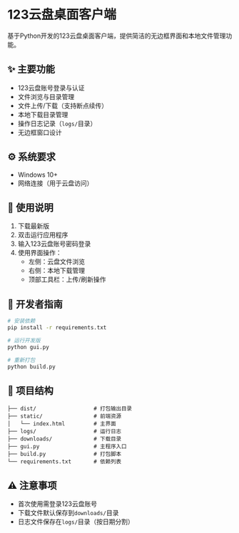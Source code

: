 # 123云盘桌面客户端

基于Python开发的123云盘桌面客户端，提供简洁的无边框界面和本地文件管理功能。

## ✨ 主要功能
- 123云盘账号登录与认证
- 文件浏览与目录管理
- 文件上传/下载（支持断点续传）
- 本地下载目录管理
- 操作日志记录（`logs/`目录）
- 无边框窗口设计

## ⚙️ 系统要求
- Windows 10+
- 网络连接（用于云盘访问）

## 🚀 使用说明
1. 下载最新版
2. 双击运行应用程序
3. 输入123云盘账号密码登录
4. 使用界面操作：
   - 左侧：云盘文件浏览
   - 右侧：本地下载管理
   - 顶部工具栏：上传/刷新操作

## 🔧 开发者指南
```bash
# 安装依赖
pip install -r requirements.txt

# 运行开发版
python gui.py

# 重新打包
python build.py
```

## 📁 项目结构
```
├── dist/                  # 打包输出目录
├── static/                # 前端资源
│   └── index.html         # 主界面
├── logs/                  # 运行日志
├── downloads/             # 下载目录
├── gui.py                 # 主程序入口
├── build.py               # 打包脚本
└── requirements.txt       # 依赖列表
```

## ⚠️ 注意事项
- 首次使用需登录123云盘账号
- 下载文件默认保存到`downloads/`目录
- 日志文件保存在`logs/`目录（按日期分割）
